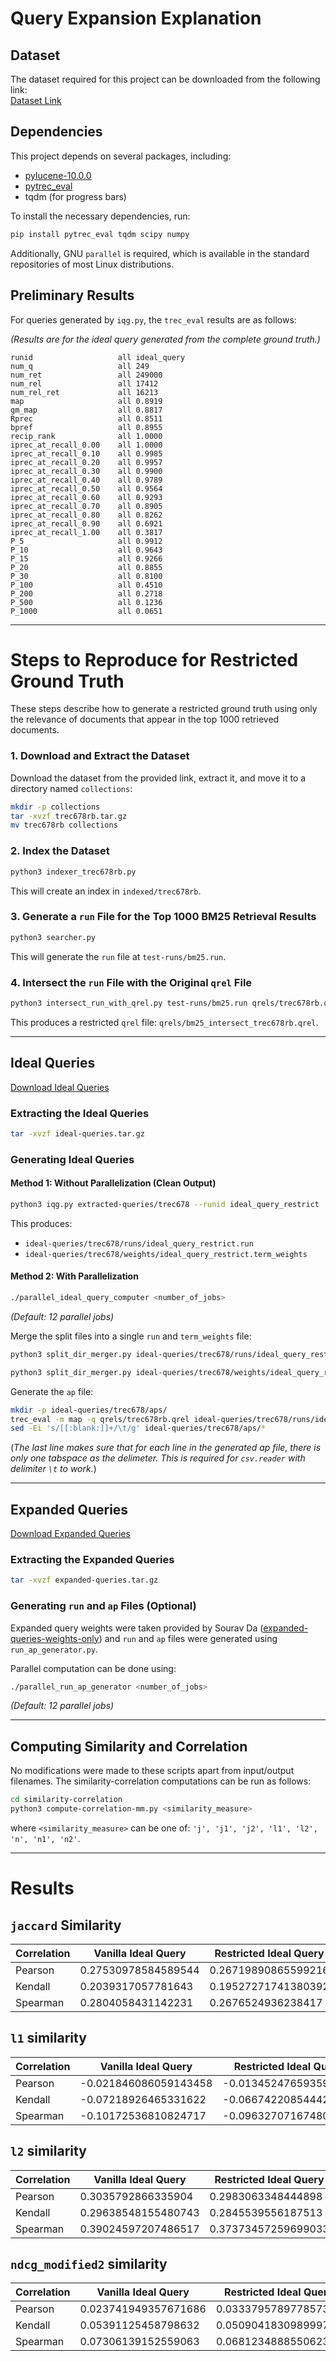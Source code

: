 # Query Expansion Explanation

## Dataset
The dataset required for this project can be downloaded from the following link:  
[Dataset Link](https://drive.google.com/file/d/19qkzLYnz7NiE4KeqO9ZQ2YGtSB9QBcL1/view?usp=sharing)

## Dependencies
This project depends on several packages, including:
- [pylucene-10.0.0](https://dlcdn.apache.org/lucene/pylucene/)
- [pytrec_eval](https://github.com/cvangysel/pytrec_eval)
- tqdm (for progress bars)

To install the necessary dependencies, run:
```bash
pip install pytrec_eval tqdm scipy numpy
```
Additionally, GNU `parallel` is required, which is available in the standard repositories of most Linux distributions.

## Preliminary Results
For queries generated by `iqg.py`, the `trec_eval` results are as follows:

*(Results are for the ideal query generated from the complete ground truth.)*
```
runid                 	all	ideal_query
num_q                 	all	249
num_ret               	all	249000
num_rel               	all	17412
num_rel_ret           	all	16213
map                   	all	0.8919
gm_map                	all	0.8817
Rprec                 	all	0.8511
bpref                 	all	0.8955
recip_rank            	all	1.0000
iprec_at_recall_0.00  	all	1.0000
iprec_at_recall_0.10  	all	0.9985
iprec_at_recall_0.20  	all	0.9957
iprec_at_recall_0.30  	all	0.9900
iprec_at_recall_0.40  	all	0.9789
iprec_at_recall_0.50  	all	0.9564
iprec_at_recall_0.60  	all	0.9293
iprec_at_recall_0.70  	all	0.8905
iprec_at_recall_0.80  	all	0.8262
iprec_at_recall_0.90  	all	0.6921
iprec_at_recall_1.00  	all	0.3817
P_5                   	all	0.9912
P_10                  	all	0.9643
P_15                  	all	0.9266
P_20                  	all	0.8855
P_30                  	all	0.8100
P_100                 	all	0.4510
P_200                 	all	0.2718
P_500                 	all	0.1236
P_1000                	all	0.0651
```

---

# Steps to Reproduce for Restricted Ground Truth
These steps describe how to generate a restricted ground truth using only the relevance of documents that appear in the top 1000 retrieved documents.

### 1. Download and Extract the Dataset
Download the dataset from the provided link, extract it, and move it to a directory named `collections`:
```bash
mkdir -p collections
tar -xvzf trec678rb.tar.gz
mv trec678rb collections
```

### 2. Index the Dataset
```bash
python3 indexer_trec678rb.py
```
This will create an index in `indexed/trec678rb`.

### 3. Generate a `run` File for the Top 1000 BM25 Retrieval Results
```bash
python3 searcher.py
```
This will generate the `run` file at `test-runs/bm25.run`.

### 4. Intersect the `run` File with the Original `qrel` File
```bash
python3 intersect_run_with_qrel.py test-runs/bm25.run qrels/trec678rb.qrel qrels/bm25_intersect_trec678rb.qrel
```
This produces a restricted `qrel` file: `qrels/bm25_intersect_trec678rb.qrel`.

---

## Ideal Queries
[Download Ideal Queries](https://drive.google.com/file/d/1f2nzHYwQEDosw5UQQ4MtA-fm1mihNFLS/view?usp=sharing)

### Extracting the Ideal Queries
```bash
tar -xvzf ideal-queries.tar.gz
```

### Generating Ideal Queries
#### Method 1: Without Parallelization (Clean Output)
```bash
python3 iqg.py extracted-queries/trec678 --runid ideal_query_restrict
```
This produces:
- `ideal-queries/trec678/runs/ideal_query_restrict.run`
- `ideal-queries/trec678/weights/ideal_query_restrict.term_weights`

#### Method 2: With Parallelization
```bash
./parallel_ideal_query_computer <number_of_jobs>
```
*(Default: 12 parallel jobs)*

Merge the split files into a single `run` and `term_weights` file:
```bash
python3 split_dir_merger.py ideal-queries/trec678/runs/ideal_query_restrict-split ideal-queries/trec678/runs/ideal_query_restrict.run
```
```bash
python3 split_dir_merger.py ideal-queries/trec678/weights/ideal_query_restrict-split ideal-queries/trec678/weights/ideal_query_restrict.term_weights
```

Generate the `ap` file:
```bash
mkdir -p ideal-queries/trec678/aps/
trec_eval -m map -q qrels/trec678rb.qrel ideal-queries/trec678/runs/ideal_query_restrict.run > ideal-queries/trec678/aps/ideal_query_restrict.ap
sed -Ei 's/[[:blank:]]+/\t/g' ideal-queries/trec678/aps/*
```
(_The last line makes sure that for each line in the generated ap file, there is only one tabspace as the delimeter. This is required for `csv.reader` with delimiter `\t` to work._)

---

## Expanded Queries
[Download Expanded Queries](https://drive.google.com/file/d/1OcH57z-IqLs2bVgw5rKXiD5XkzhrgmFy/view?usp=sharing)

### Extracting the Expanded Queries
```bash
tar -xvzf expanded-queries.tar.gz
```

### Generating `run` and `ap` Files (Optional)
Expanded query weights were taken provided by Sourav Da ([expanded-queries-weights-only](https://drive.google.com/file/d/1PutRi-rUFQ0a4QfJ157lfHK1VXOmf3hk/view?usp=sharing))  and `run` and `ap` files were generated using `run_ap_generator.py`.

Parallel computation can be done using:
```bash
./parallel_run_ap_generator <number_of_jobs>
```
*(Default: 12 parallel jobs)*

---

## Computing Similarity and Correlation
No modifications were made to these scripts apart from input/output filenames. The similarity-correlation computations can be run as follows:
```bash
cd similarity-correlation
python3 compute-correlation-mm.py <similarity_measure>
```
where `<similarity_measure>` can be one of:
`'j', 'j1', 'j2', 'l1', 'l2', 'n', 'n1', 'n2'`.

---

# Results
## `jaccard` Similarity
| Correlation | Vanilla Ideal Query | Restricted Ideal Query |
|-------------|---------------------|------------------------|
| Pearson     | 0.27530978584589544 | 0.26719890865599216 |
| Kendall     | 0.2039317057781643 | 0.19527271741380392 |
| Spearman    | 0.2804058431142231 | 0.2676524936238417 |

## `l1` similarity
| Correlation | Vanilla Ideal Query | Restricted Ideal Query |
|-------------|---------------------|------------------------|
| Pearson     | -0.021846086059143458 | -0.013452476593593514 |
| Kendall     | -0.07218926465331622 | -0.06674220854442578 |
| Spearman    | -0.10172536810824717 | -0.09632707167480746 |

## `l2` similarity
| Correlation | Vanilla Ideal Query | Restricted Ideal Query |
|-------------|---------------------|------------------------|
| Pearson     | 0.3035792866335904 | 0.2983063348444898 |
| Kendall     | 0.29638548155480743 | 0.2845539556187513 |
| Spearman    | 0.39024597207486517 | 0.37373457259699033 |

## `ndcg_modified2` similarity
| Correlation | Vanilla Ideal Query | Restricted Ideal Query |
|-------------|---------------------|------------------------|
| Pearson     | 0.023741949357671686 | 0.03337957897785733 |
| Kendall     | 0.05391125458798632 | 0.050904183098999765 |
| Spearman    | 0.07306139152559063 | 0.06812348885506235 |

